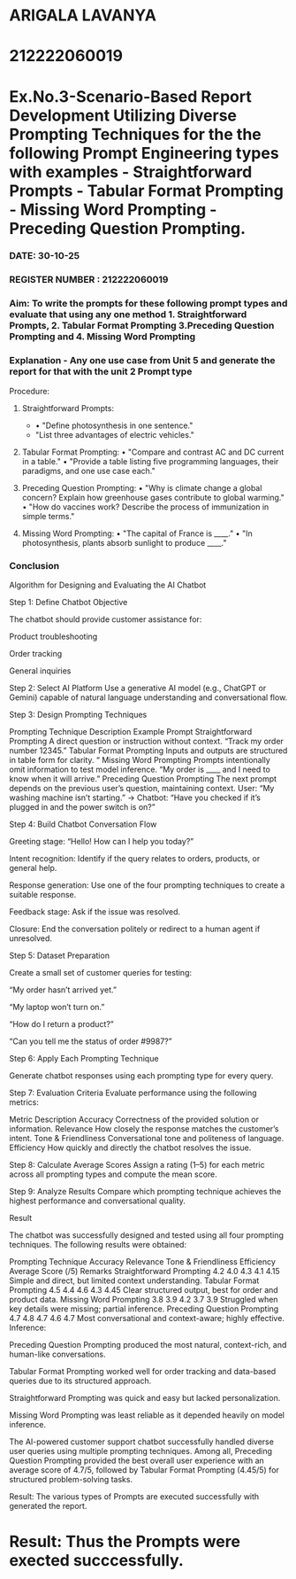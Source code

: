 # ARIGALA LAVANYA
# 212222060019
# Ex.No.3-Scenario-Based Report Development Utilizing Diverse Prompting Techniques for the the following Prompt Engineering types with examples - Straightforward Prompts - Tabular Format Prompting - Missing Word Prompting - Preceding Question Prompting.

### DATE: 30-10-25                                                                           
### REGISTER NUMBER : 212222060019
### Aim: To write the prompts for these following prompt types and evaluate that using any one method 1. Straightforward Prompts, 2. Tabular Format Prompting 3.Preceding Question Prompting and 4. Missing Word Prompting

### Explanation - Any one use case from Unit 5 and generate the report for that with the unit 2 Prompt type
Procedure:
1.	Straightforward Prompts:
    - •	"Define photosynthesis in one sentence."
    - 	"List three advantages of electric vehicles."

 3.	Tabular Format Prompting:
     •	"Compare and contrast AC and DC current in a table."
     •	"Provide a table listing five programming languages, their paradigms, and one use case each."
3. Preceding Question Prompting:
    •	"Why is climate change a global concern? Explain how greenhouse gases contribute to global warming."
    •	"How do vaccines work? Describe the process of immunization in simple terms."
4. Missing Word Prompting:
   •	"The capital of France is ____."
  •	"In photosynthesis, plants absorb sunlight to produce ____."


### Conclusion 
Algorithm for Designing and Evaluating the AI Chatbot

Step 1: Define Chatbot Objective

The chatbot should provide customer assistance for:

Product troubleshooting

Order tracking

General inquiries

Step 2: Select AI Platform
Use a generative AI model (e.g., ChatGPT or Gemini) capable of natural language understanding and conversational flow.

Step 3: Design Prompting Techniques

Prompting Technique	Description	Example Prompt
Straightforward Prompting	A direct question or instruction without context.	“Track my order number 12345.”
Tabular Format Prompting	Inputs and outputs are structured in table form for clarity.	“
Missing Word Prompting	Prompts intentionally omit information to test model inference.	“My order is ____ and I need to know when it will arrive.”
Preceding Question Prompting	The next prompt depends on the previous user’s question, maintaining context.	User: “My washing machine isn’t starting.” → Chatbot: “Have you checked if it’s plugged in and the power switch is on?”

Step 4: Build Chatbot Conversation Flow

Greeting stage: “Hello! How can I help you today?”

Intent recognition: Identify if the query relates to orders, products, or general help.

Response generation: Use one of the four prompting techniques to create a suitable response.

Feedback stage: Ask if the issue was resolved.

Closure: End the conversation politely or redirect to a human agent if unresolved.

Step 5: Dataset Preparation

Create a small set of customer queries for testing:

“My order hasn’t arrived yet.”

“My laptop won’t turn on.”

“How do I return a product?”

“Can you tell me the status of order #9987?”

Step 6: Apply Each Prompting Technique

Generate chatbot responses using each prompting type for every query.

Step 7: Evaluation Criteria
Evaluate performance using the following metrics:

Metric	Description
Accuracy	Correctness of the provided solution or information.
Relevance	How closely the response matches the customer’s intent.
Tone & Friendliness	Conversational tone and politeness of language.
Efficiency	How quickly and directly the chatbot resolves the issue.

Step 8: Calculate Average Scores
Assign a rating (1–5) for each metric across all prompting types and compute the mean score.

Step 9: Analyze Results
Compare which prompting technique achieves the highest performance and conversational quality.

Result

The chatbot was successfully designed and tested using all four prompting techniques. The following results were obtained:

Prompting Technique	Accuracy	Relevance	Tone & Friendliness	Efficiency	Average Score (/5)	Remarks
Straightforward Prompting	4.2	4.0	4.3	4.1	4.15	Simple and direct, but limited context understanding.
Tabular Format Prompting	4.5	4.4	4.6	4.3	4.45	Clear structured output, best for order and product data.
Missing Word Prompting	3.8	3.9	4.2	3.7	3.9	Struggled when key details were missing; partial inference.
Preceding Question Prompting	4.7	4.8	4.7	4.6	4.7	Most conversational and context-aware; highly effective.
Inference:

Preceding Question Prompting produced the most natural, context-rich, and human-like conversations.

Tabular Format Prompting worked well for order tracking and data-based queries due to its structured approach.

Straightforward Prompting was quick and easy but lacked personalization.

Missing Word Prompting was least reliable as it depended heavily on model inference.

The AI-powered customer support chatbot successfully handled diverse user queries using multiple prompting techniques.
Among all, Preceding Question Prompting provided the best overall user experience with an average score of 4.7/5, followed by Tabular Format Prompting (4.45/5) for structured problem-solving tasks.


Result: The various types of Prompts are executed successfully with generated the report.




# Result: Thus the Prompts were exected succcessfully.

